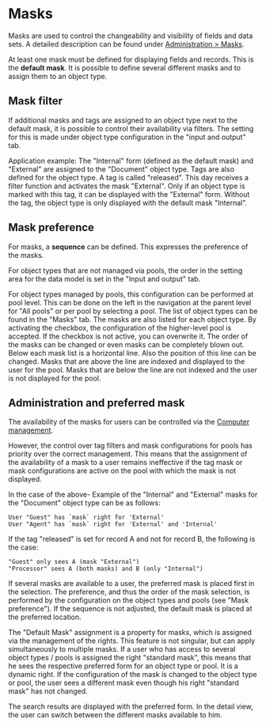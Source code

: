 # Masks

Masks are used to control the changeability and visibility of fields and data sets. A detailed description can be found under [Administration > Masks](../../../administration/datamodel/datamodel.md#mask).

At least one mask must be defined for displaying fields and records. This is the **default mask**. It is possible to define several different masks and to assign them to an object type.

## Mask filter

If additional masks and tags are assigned to an object type next to the default mask, it is possible to control their availability via filters. The setting for this is made under object type configuration in the "input and output" tab.

Application example: The "Internal" form (defined as the default mask) and "External" are assigned to the "Document" object type. Tags are also defined for the object type. A tag is called "released". This day receives a filter function and activates the mask "External". Only if an object type is marked with this tag, it can be displayed with the "External" form. Without the tag, the object type is only displayed with the default mask "Internal".

## Mask preference

For masks, a **sequence** can be defined. This expresses the preference of the masks.

For object types that are not managed via pools, the order in the setting area for the data model is set in the "Input and output" tab.

For object types managed by pools, this configuration can be performed at pool level. This can be done on the left in the navigation at the parent level for "All pools" or per pool by selecting a pool. The list of object types can be found in the "Masks" tab. The masks are also listed for each object type. By activating the checkbox, the configuration of the higher-level pool is accepted. If the checkbox is not active, you can overwrite it. The order of the masks can be changed or even masks can be completely blown out. Below each mask list is a horizontal line. Also the position of this line can be changed. Masks that are above the line are indexed and displayed to the user for the pool. Masks that are below the line are not indexed and the user is not displayed for the pool.

## Administration and preferred mask

The availability of the masks for users can be controlled via the [Computer management](../../../rightsmanagement/rightsmanagement.md).

However, the control over tag filters and mask configurations for pools has priority over the correct management. This means that the assignment of the availability of a mask to a user remains ineffective if the tag mask or mask configurations are active on the pool with which the mask is not displayed.

In the case of the above- Example of the "Internal" and "External" masks for the "Document" object type can be as follows:

    User "Guest" has `mask` right for 'External'
    User "Agent" has `mask` right for 'External' and 'Internal'

If the tag "released" is set for record A and not for record B, the following is the case:

    "Guest" only sees A (mask "External")
    "Processor" sees A (both masks) and B (only "Internal")

If several masks are available to a user, the preferred mask is placed first in the selection. The preference, and thus the order of the mask selection, is performed by the configuration on the object types and pools (see "Mask preference"). If the sequence is not adjusted, the default mask is placed at the preferred location.

The "Default Mask" assignment is a property for masks, which is assigned via the management of the rights. This feature is not singular, but can apply simultaneously to multiple masks. If a user who has access to several object types / pools is assigned the right "standard mask", this means that he sees the respective preferred form for an object type or pool. It is a dynamic right. If the configuration of the mask is changed to the object type or pool, the user sees a different mask even though his right "standard mask" has not changed.

The search results are displayed with the preferred form. In the detail view, the user can switch between the different masks available to him.